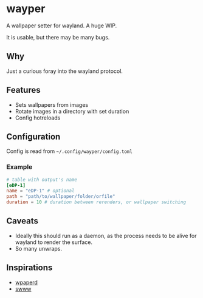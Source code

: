 # wayper

A wallpaper setter for wayland. A huge WIP.

It is usable, but there may be many bugs.
## Why
Just a curious foray into the wayland protocol.

## Features
- Sets wallpapers from images
- Rotate images in a directory with set duration
- Config hotreloads

## Configuration

Config is read from `~/.config/wayper/config.toml`

### Example

``` toml
# table with output's name
[eDP-1]
name = "eDP-1" # optional
path = "path/to/wallpaper/folder/orfile"
duration = 10 # duration between rerenders, or wallpaper switching
```

## Caveats

- Ideally this should run as a daemon, as the process needs to be alive for wayland to render the
surface.
- So many unwraps.

## Inspirations
- [wpaperd](https://github.com/danyspin97/wpaperd)
- [swww](https://github.com/Horus645/swww)

